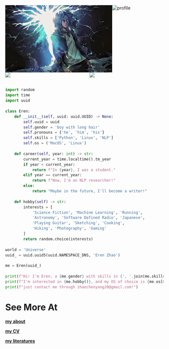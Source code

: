 <!-- [![Top Langs](https://github-readme-stats.vercel.app/api/top-langs/?username=zhaochenyang20&layout=compact)](https://github.com/Christmas/github-readme-stats)

[![Anurag's github stats](https://github-readme-stats.vercel.app/api?username=zhaochenyang20)](https://github.com/anuraghazra/github-readme-stats)
 -->
 

<div style="display:flex;">
  <img src="https://raw.githubusercontent.com/zhaochenyang20/zhaochenyang20.github.io/master/img/profile.jpg" alt="profile" width="340" />
  <img src="https://github.com/zhaochenyang20/zhaochenyang20.github.io/blob/master/img/profile_7.jpg" alt="profile" width="300" />
</div>

<div style="display:flex; flex-direction:row">
  <img src="https://github-readme-stats.vercel.app/api/top-langs/?username=zhaochenyang20" width="340">
  <img src="https://github-readme-stats.vercel.app/api?username=zhaochenyang20" width="300">
</div>
 
```python

import random
import time
import uuid

class Eren:
    def __init__(self, uuid: uuid.UUID) -> None:
        self.uuid = uuid
        self.gender = 'boy with long hair'
        self.pronouns = {'he', 'him', 'his'}
        self.skills = ['Python', 'Linux', 'NLP']
        self.os = ('MacOS', 'Linux')

    def career(self, year: int) -> str:
        current_year = time.localtime().tm_year
        if year < current_year:
            return f"In {year}, I was a student."
        elif year == current_year:
            return f"Now, I'm an NLP researcher!"
        else:
            return "Maybe in the future, I'll become a writer!"

    def hobby(self) -> str:
        interests = [
            'Science Fiction', 'Machine Learning', 'Running',
            'Astronomy', 'Software Defined Radio', 'Japanese',
            'Playing Guitar', 'Sketching', 'Cooking',
            'Hiking', 'Photography', 'Gaming'
        ]
        return random.choice(interests)

world = 'Universe'
uuid_ = uuid.uuid5(uuid.NAMESPACE_DNS, 'Eren Zhao')

me = Eren(uuid_)

print(f"Hi! I'm Eren, a {me.gender} with skills in {', '.join(me.skills)}.")
print(f"I'm interested in {me.hobby()}, and my OS of choice is {me.os[0]}.")
print(f"just contact me through zhaochenyang20@gmail.com!")


```

# See More At

**[my about](https://zhaochenyang20.github.io/about/)**

**[my CV](https://chenyangzhao.vercel.app/about)**

**[my literatures](https://zhaochenyang20.vercel.app/)**


